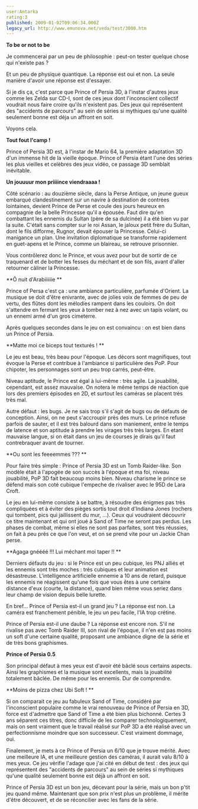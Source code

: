 ```yaml
---
user:Antarka
rating:3
published: 2009-01-02T09:06:34.000Z
legacy_url: http://www.emunova.net/veda/test/3000.htm
---
```

**To be or not to be**  

  

Je commencerai par un peu de philosophie : peut-on tester quelque chose qui n'existe pas ?  

  

Et un peu de physique quantique. La réponse est oui et non. La seule manière d'avoir une réponse est d'essayer.  

  

Si je dis ça, c'est parce que Prince of Persia 3D, à l'instar d'autres jeux comme les Zelda sur CD-I, sont de ces jeux dont l'inconscient collectif voudrait nous faire croire qu'ils n'existent pas. Des jeux qui représentent des "accidents de parcours" au sein de séries si mythiques qu'une qualité seulement bonne est déja un affront en soit.  

  

Voyons cela.  

  

**Tout fout l'camp !**  

  

Prince of Persia 3D est, à l'instar de Mario 64, la première adaptation 3D d'un immense hit de la vieille époque. Prince of Persia étant l'une des séries les plus vieilles et celèbres des jeux vidéo, ce passage 3D semblait inévitable.  

  

**Un jouuuur mon priiiince viendraaaa !**  

  

Côté scénario : au douzième siècle, dans la Perse Antique, un jeune gueux embarqué clandestinement sur un navire à destination de contrées lointaines, devient Prince de Perse et coule des jours heureux en compagnie de la belle Princesse qu'il a épousée. Faut dire qu'en combattant les ennemis du Sultan (père de sa dulcinée) il a été bien vu par la suite. C'était sans compter sur le roi Assan, le jaloux petit frère du Sultan, dont le fils difforme, Rugnor, devait épouser la Princesse. Celui-ci manigance un plan. Une invitation diplomatique se transforme rapidement en guet-apens et le Prince, comme un blaireau, se retrouve prisonnier.  

  

Vous contrôlerez donc le Prince, et vous avez pour but de sortir de ce traquenard et de botter les fesses du méchant et de son fils, avant d'aller retourner câliner la Princesse.  

  

**Ô nuit d'Arabiiiiiie **  

  

Prince of Persa c'est ça : une ambiance particulière, parfumée d'Orient. La musique se doit d'être enivrante, avec de jolies voix de femmes de peu de vertu, des flûtes dont les mélodies rampent dans les couloirs. On doit s'attendre en fermant les yeux à tomber nez à nez avec un tapis volant, ou un ennemi armé d'un gros cimeterre.  

  

Après quelques secondes dans le jeu on est convaincu : on est bien dans un Prince of Persia.  

  

**Matte moi ce biceps tout texturés ! **  

  

Le jeu est beau, très beau pour l'époque. Les décors sont magnifiques, tout évoque la Perse et contribue à l'ambiance si particulière des PoP. Pour chipoter, les personnages sont un peu trop carrés, peut-être.  

  

Niveau aptitude, le Prince est égal à lui-même : très agile. La jouabilité, cependant, est assez mauvaise. On notera le même temps de réaction que lors des premiers épisodes en 2D, et surtout les caméras se placent très très mal.  

  

Autre défaut : les bugs. Je ne sais trop s'il s'agit de bugs ou de défauts de conception. Ainsi, on ne peut s'accroupir près des murs. Le prince refuse parfois de sauter, et il est très balourd dans son maniement, entre le temps de latence et son aptitude à prendre les virages très très larges. En etant mauvaise langue, si on était dans un jeu de courses je dirais qu'il faut contrebraquer avant de tourner.  

  

**Ou sont les feeeemmes ??? **  

  

Pour faire très simple : Prince of Persia 3D est un Tomb Raider-like. Son modèle était à l'apogée de son succès à l'époque et ma foi, niveau jouabilité, PoP 3D fait beaucoup moins bien. Niveau charisme le prince se défend mais son coté cubique l'empeche de rivaliser avec le 95D de Lara Croft.  

  

Le jeu en lui-même consiste à se battre, à résoudre des énigmes pas très compliquées et à éviter des pièges sortis tout droit d'Indiana Jones (rochers qui tombent, pics qui jaillissent du mur, ...). Ceux qui voudraient découvrir ce titre maintenant et qui ont joué à Sand of Time ne seront pas perdus. Les phases de combat, même si elles ne sont pas parfaites, sont très réussies, on fait à peu près ce que l'on veut, et on se prend vite pour un Jackie Chan perse.  

  

**Agaga gnéééé !!! Lui méchant moi taper !! **  

  

Derniers défauts du jeu : si le Prince est un peu cubique, les PNJ alliés et les ennemis sont très moches : très cubiques et leur animation est désastreuse. L'intelligence artificielle ennemie a 10 ans de retard, puisque les ennemis ne réagissent qu'une fois que vous êtes à une certaine distance d'eux (courte, la distance), quand bien même vous seriez dans leur champ de vision depuis belle lurette.  

  

En bref... Prince of Persia est-il un grand jeu ? La réponse est non. La caméra est franchement pénible, le jeu un peu facile, l'IA trop crétine.  

  

Prince of Persia est-il une daube ? La réponse est encore non. S'il ne rivalise pas avec Tomb Raider III, son rival de l'époque, il n'en est pas moins un soft d'une certaine qualité, proposant une ambiance digne de la série et de très bons graphismes.  

  

**Prince of Persia 0.5**  

  

Son principal défaut à mes yeux est d'avoir été bâclé sous certains aspects. Ainsi les graphismes et la musique sont excellents, mais la jouabilité totalement bâclée. De même pour les ennemis. Dur de comprendre.  

  

**Moins de pizza chez Ubi Soft ! **  

  

Si on comparait ce jeu au fabuleux Sand of Time, considéré par l'inconscient populaire comme le vrai renouveau de Prince of Persia en 3D, force est d'admettre que Sand of Time a été bien plus bichonné. Certes 3 ans séparent ces titres, donc difficile de les comparer technologiquement, mais on sent vraiment que le travail réalisé sur PoP 3D a été réalisé avec un perfectionnisme moindre que son successeur. C'est vraiment dommage, oui.  

  

Finalement, je mets à ce Prince of Persia un 6/10 que je trouve mérité. Avec une meilleure IA, et une meilleure gestion des caméras, il aurait valu 8/10 à mes yeux. Ce jeu vérifie l'adage que j'ai cité en début de test : des jeux qui représentent des "accidents de parcours" au sein de séries si mythiques qu'une qualité seulement bonne est déjà un affront en soit.  

  

Prince of Persia 3D est un bon jeu, décevant pour la série, mais un bon p'tit jeu quand même. Maintenant que son prix n'est plus un problème, il mérite d'être découvert, et de se réconcilier avec les fans de la série.